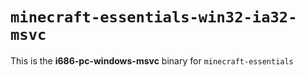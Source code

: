 # `minecraft-essentials-win32-ia32-msvc`

This is the **i686-pc-windows-msvc** binary for `minecraft-essentials`
